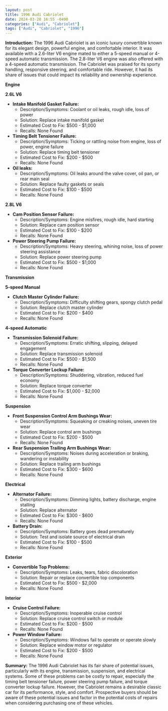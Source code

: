 ```yaml
---
layout: post
title: 1996 Audi Cabriolet
date: 2024-03-28 16:55 -0400
categories: ["Audi", "Cabriolet"]
tags: ["Audi", "Cabriolet", "1996"]
---
```

**Introduction:**
The 1996 Audi Cabriolet is an iconic luxury convertible known for its elegant design, powerful engine, and comfortable interior. It was available with a 2.6-liter V6 engine mated to either a 5-speed manual or 4-speed automatic transmission. The 2.8-liter V6 engine was also offered with a 4-speed automatic transmission. The Cabriolet was praised for its sporty handling, responsive steering, and comfortable ride. However, it had its share of issues that could impact its reliability and ownership experience.

**Engine**

**2.6L V6**

* **Intake Manifold Gasket Failure:**
    * Description/Symptoms: Coolant or oil leaks, rough idle, loss of power
    * Solution: Replace intake manifold gasket
    * Estimated Cost to Fix: $500 - $1,000
    * Recalls: None Found
* **Timing Belt Tensioner Failure:**
    * Description/Symptoms: Ticking or rattling noise from engine, loss of power, engine failure
    * Solution: Replace timing belt tensioner
    * Estimated Cost to Fix: $200 - $500
    * Recalls: None Found
* **Oil leaks:**
    * Description/Symptoms: Oil leaks around the valve cover, oil pan, or rear main seal
    * Solution: Replace faulty gaskets or seals
    * Estimated Cost to Fix: $100 - $500
    * Recalls: None Found

**2.8L V6**

* **Cam Position Sensor Failure:**
    * Description/Symptoms: Engine misfires, rough idle, hard starting
    * Solution: Replace cam position sensor
    * Estimated Cost to Fix: $100 - $200
    * Recalls: None Found
* **Power Steering Pump Failure:**
    * Description/Symptoms: Heavy steering, whining noise, loss of power steering assistance
    * Solution: Replace power steering pump
    * Estimated Cost to Fix: $500 - $1,000
    * Recalls: None Found

**Transmission**

**5-speed Manual**

* **Clutch Master Cylinder Failure:**
    * Description/Symptoms: Difficulty shifting gears, spongy clutch pedal
    * Solution: Replace clutch master cylinder
    * Estimated Cost to Fix: $200 - $400
    * Recalls: None Found

**4-speed Automatic**

* **Transmission Solenoid Failure:**
    * Description/Symptoms: Erratic shifting, slipping, delayed engagement
    * Solution: Replace transmission solenoid
    * Estimated Cost to Fix: $500 - $1,500
    * Recalls: None Found
* **Torque Converter Lockup Failure:**
    * Description/Symptoms: Shuddering, vibration, reduced fuel economy
    * Solution: Replace torque converter
    * Estimated Cost to Fix: $1,000 - $2,000
    * Recalls: None Found

**Suspension**

* **Front Suspension Control Arm Bushings Wear:**
    * Description/Symptoms: Squeaking or creaking noises, uneven tire wear
    * Solution: Replace control arm bushings
    * Estimated Cost to Fix: $200 - $500
    * Recalls: None Found
* **Rear Suspension Trailing Arm Bushings Wear:**
    * Description/Symptoms: Noises during acceleration or braking, wandering or instability
    * Solution: Replace trailing arm bushings
    * Estimated Cost to Fix: $300 - $600
    * Recalls: None Found

**Electrical**

* **Alternator Failure:**
    * Description/Symptoms: Dimming lights, battery discharge, engine stalling
    * Solution: Replace alternator
    * Estimated Cost to Fix: $300 - $600
    * Recalls: None Found
* **Battery Drain:**
    * Description/Symptoms: Battery goes dead prematurely
    * Solution: Test and isolate source of electrical drain
    * Estimated Cost to Fix: $100 - $500
    * Recalls: None Found

**Exterior**

* **Convertible Top Problems:**
    * Description/Symptoms: Leaks, tears, fabric discoloration
    * Solution: Repair or replace convertible top components
    * Estimated Cost to Fix: $500 - $2,000
    * Recalls: None Found

**Interior**

* **Cruise Control Failure:**
    * Description/Symptoms: Inoperable cruise control
    * Solution: Replace cruise control switch or module
    * Estimated Cost to Fix: $200 - $500
    * Recalls: None Found
* **Power Window Failure:**
    * Description/Symptoms: Windows fail to operate or operate slowly
    * Solution: Replace window motor or regulator
    * Estimated Cost to Fix: $200 - $500
    * Recalls: None Found

**Summary:**
The 1996 Audi Cabriolet has its fair share of potential issues, particularly with its engine, transmission, suspension, and electrical systems. Some of these problems can be costly to repair, especially the timing belt tensioner failure, power steering pump failure, and torque converter lockup failure. However, the Cabriolet remains a desirable classic car for its performance, style, and comfort. Prospective buyers should be aware of these potential issues and factor in the potential costs of repairs when considering purchasing one of these vehicles.
